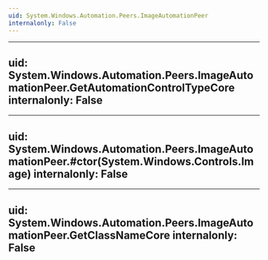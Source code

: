 ```yaml
---
uid: System.Windows.Automation.Peers.ImageAutomationPeer
internalonly: False
---
```


---
uid: System.Windows.Automation.Peers.ImageAutomationPeer.GetAutomationControlTypeCore
internalonly: False
---

---
uid: System.Windows.Automation.Peers.ImageAutomationPeer.#ctor(System.Windows.Controls.Image)
internalonly: False
---

---
uid: System.Windows.Automation.Peers.ImageAutomationPeer.GetClassNameCore
internalonly: False
---
